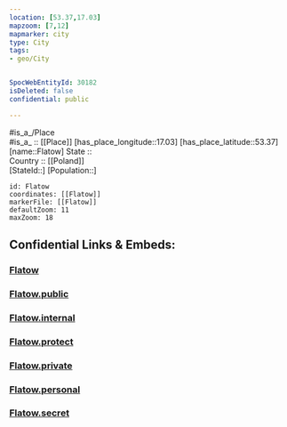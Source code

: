 ```yaml
---
location: [53.37,17.03] 
mapzoom: [7,12] 
mapmarker: city 
type: City
tags:
- geo/City


SpocWebEntityId: 30182
isDeleted: false
confidential: public

---
```

#is_a_/Place  
#is_a_ :: [[Place]] 
[has_place_longitude::17.03] 
[has_place_latitude::53.37] 
[name::Flatow] 
State ::  
Country :: [[Poland]]  
[StateId::] 
[Population::] 



```leaflet
id: Flatow
coordinates: [[Flatow]] 
markerFile: [[Flatow]] 
defaultZoom: 11 
maxZoom: 18
```


## Confidential Links & Embeds: 

### [Flatow](/_Standards/Earth/Continent/Europe/Europe~East/Poland/Provinces~Poland/Greater_Poland/City/Flatow.md) 

### [Flatow.public](/_public/Earth/Continent/Europe/Europe~East/Poland/Provinces~Poland/Greater_Poland/City/Flatow.public.md) 

### [Flatow.internal](/_internal/Earth/Continent/Europe/Europe~East/Poland/Provinces~Poland/Greater_Poland/City/Flatow.internal.md) 

### [Flatow.protect](/_protect/Earth/Continent/Europe/Europe~East/Poland/Provinces~Poland/Greater_Poland/City/Flatow.protect.md) 

### [Flatow.private](/_private/Earth/Continent/Europe/Europe~East/Poland/Provinces~Poland/Greater_Poland/City/Flatow.private.md) 

### [Flatow.personal](/_personal/Earth/Continent/Europe/Europe~East/Poland/Provinces~Poland/Greater_Poland/City/Flatow.personal.md) 

### [Flatow.secret](/_secret/Earth/Continent/Europe/Europe~East/Poland/Provinces~Poland/Greater_Poland/City/Flatow.secret.md)

